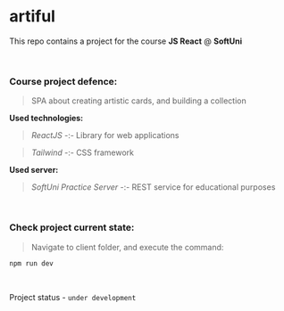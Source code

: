 # artiful

This repo contains a project for the course **JS React** @ **SoftUni**

<br>

### Course project defence:

>SPA about creating artistic cards, and building a collection

**Used technologies:**
>*ReactJS* -:- Library for web applications

>*Tailwind* -:- CSS framework

**Used server:**
>*SoftUni Practice Server* -:- REST service for educational purposes

<br>

### Check project current state:

>Navigate to client folder, and execute the command:

```
npm run dev
```

<br>

Project status - `under development`
